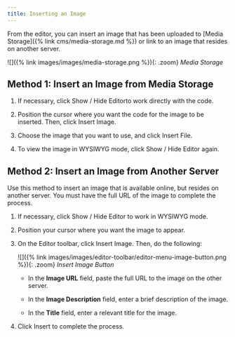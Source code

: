 ```yaml
---
title: Inserting an Image
---
```


From the editor, you can insert an image that has been uploaded to [Media Storage]({% link cms/media-storage.md %}) or link to an image that resides on another server.

![]({% link images/images/media-storage.png %}){: .zoom}
_Media Storage_

## Method 1: Insert an Image from Media Storage

1. If necessary, click <span class="btn">Show / Hide Editor</span>to work directly with the code.

1. Position the cursor where you want the code for the image to be inserted. Then, click <span class="btn">Insert Image</span>.

1. Choose the image that you want to use, and click <span class="btn">Insert File</span>.

1. To view the image in WYSIWYG mode, click <span class="btn">Show / Hide Editor</span> again.

## Method 2: Insert an Image from Another Server

Use this method to insert an image that is available online, but resides on another server. You must have the full URL of the image to complete the process.

1. If necessary, click <span class="btn">Show / Hide Editor</span> to work in WYSIWYG mode.

1. Position your cursor where you want the image to appear.

1. On the Editor toolbar, click <span class="btn">Insert Image</span>. Then, do the following:

    ![]({% link images/images/editor-toolbar/editor-menu-image-button.png %}){: .zoom}
    _Insert Image Button_

    - In the **Image URL** field, paste the full URL to the image on the other server.

    - In the **Image Description** field, enter a brief description of the image.

    - In the **Title** field, enter a relevant title for the image.

1. Click <span class="btn">Insert</span> to complete the process.
